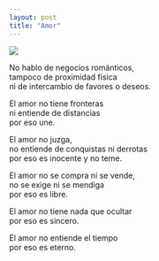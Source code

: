 ```yaml
---
layout: post
title: "Amor"
---
```


<img src="{{site.baseurl}}/images/2019-12-16-amor.jpg" class="round">

No hablo de negocios románticos,  
tampoco de proximidad física  
ni de intercambio de favores o deseos.

El amor no tiene fronteras  
ni entiende de distancias  
por eso une.

El amor no juzga,  
no entiende de conquistas ni derrotas  
por eso es inocente y no teme.

El amor no se compra ni se vende,  
no se exige ni se mendiga  
por eso es libre.

El amor no tiene nada que ocultar  
por eso es sincero.

El amor no entiende el tiempo  
por eso es eterno.